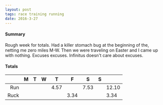 ```yaml
---
layout: post
tags: race training running
date: 2016-3-27
---
```


#### Summary

Rough week for totals. Had a killer stomach bug at the beginning of the, netting me zero miles M-W.  Then we were traveling on Easter and I came up with nothing. Excuses excuses. Infinitus doesn't care about excuses.

#### Totals

|      | M | T | W | T    | F    | S    | S    |       |
|-----:|---|---|---|------|------|------|------|-------|
|  Run |   |   |   | 4.57 |      | 7.53 |      | 12.10 |
| Ruck |   |   |   |      | 3.34 |      |      | 3.34  |
